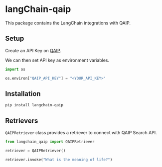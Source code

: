 # langChain-qaip

This package contains the LangChain integrations with QAIP.

## Setup

Create an API Key on [QAIP](https://developer.qaip.com/dashboard/apikeys).

We can then set API key as environment variables.

```python
import os

os.environ["QAIP_API_KEY"] = "<YOUR_API_KEY>"
```

## Installation

```bash
pip install langchain-qaip
```

## Retrievers
`QAIPRetriever` class provides a retriever to connect with QAIP Search API.

```python
from langchain_qaip import QAIPRetriever

retriever = QAIPRetriever()

retriever.invoke("What is the meaning of life?")
```
